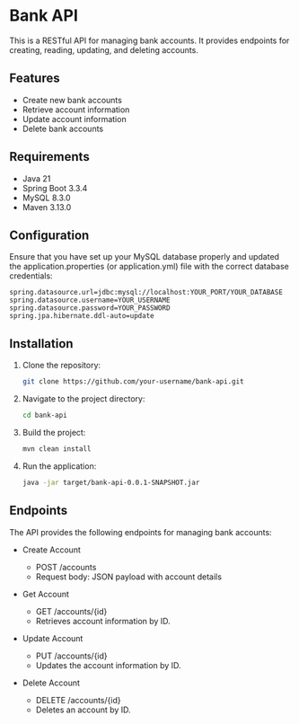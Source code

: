 # Bank API

This is a RESTful API for managing bank accounts. It provides endpoints for creating, reading, updating, and deleting accounts.

## Features

- Create new bank accounts
- Retrieve account information
- Update account information
- Delete bank accounts

## Requirements

- Java 21
- Spring Boot 3.3.4
- MySQL 8.3.0
- Maven 3.13.0

## Configuration

Ensure that you have set up your MySQL database properly and updated the application.properties (or application.yml) file with the correct database credentials:

```
spring.datasource.url=jdbc:mysql://localhost:YOUR_PORT/YOUR_DATABASE
spring.datasource.username=YOUR_USERNAME
spring.datasource.password=YOUR_PASSWORD
spring.jpa.hibernate.ddl-auto=update
```

## Installation

1. Clone the repository:

   ```bash
   git clone https://github.com/your-username/bank-api.git
   ```
2. Navigate to the project directory:

   ```bash
   cd bank-api
   ```
3. Build the project:

   ```bash
   mvn clean install
   ```
4. Run the application:

   ```bash
   java -jar target/bank-api-0.0.1-SNAPSHOT.jar
   ```

## Endpoints
The API provides the following endpoints for managing bank accounts:
   - Create Account
      - POST /accounts
      - Request body: JSON payload with account details

   - Get Account
     - GET /accounts/{id}
      - Retrieves account information by ID.

   - Update Account
      - PUT /accounts/{id}
      - Updates the account information by ID.

   - Delete Account
      - DELETE /accounts/{id}
      - Deletes an account by ID.
